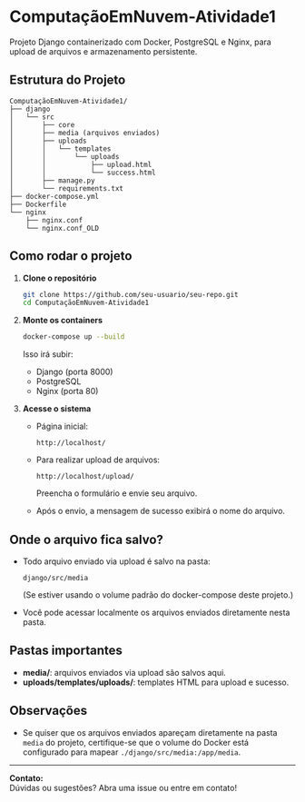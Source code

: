 # ComputaçãoEmNuvem-Atividade1

Projeto Django containerizado com Docker, PostgreSQL e Nginx, para upload de arquivos e armazenamento persistente.

## Estrutura do Projeto

```
ComputaçãoEmNuvem-Atividade1/
├── django
│   └── src
│       ├── core
│       ├── media (arquivos enviados)
│       ├── uploads
│       │   └── templates
│       │       └── uploads
│       │           ├── upload.html
│       │           └── success.html
│       ├── manage.py
│       └── requirements.txt
├── docker-compose.yml
├── Dockerfile
└── nginx
    ├── nginx.conf
    └── nginx.conf_OLD
```

## Como rodar o projeto

1. **Clone o repositório**

   ```sh
   git clone https://github.com/seu-usuario/seu-repo.git
   cd ComputaçãoEmNuvem-Atividade1
   ```

2. **Monte os containers**

   ```sh
   docker-compose up --build
   ```

   Isso irá subir:
   - Django (porta 8000)
   - PostgreSQL
   - Nginx (porta 80)

3. **Acesse o sistema**

   - Página inicial:
     ```
     http://localhost/
     ```
   - Para realizar upload de arquivos:
     ```
     http://localhost/upload/
     ```
     Preencha o formulário e envie seu arquivo.

   - Após o envio, a mensagem de sucesso exibirá o nome do arquivo.

## Onde o arquivo fica salvo?

- Todo arquivo enviado via upload é salvo na pasta:
  ```
  django/src/media
  ```
  (Se estiver usando o volume padrão do docker-compose deste projeto.)

- Você pode acessar localmente os arquivos enviados diretamente nesta pasta.

## Pastas importantes

- **media/**: arquivos enviados via upload são salvos aqui.
- **uploads/templates/uploads/**: templates HTML para upload e sucesso.

## Observações

- Se quiser que os arquivos enviados apareçam diretamente na pasta `media` do projeto, certifique-se que o volume do Docker está configurado para mapear `./django/src/media:/app/media`.

---

**Contato:**  
Dúvidas ou sugestões? Abra uma issue ou entre em contato!
